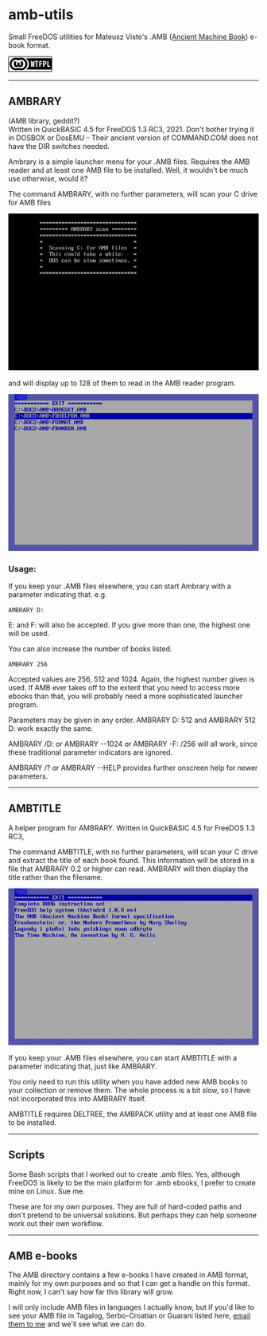 # amb-utils

Small FreeDOS utilities for Mateusz Viste's .AMB ([Ancient Machine Book](http://amb.osdn.io/)) e-book format.

[![wtf](wtfpl-badge-1.png)](http://www.wtfpl.net/)

------------------------------------------------------

## AMBRARY
(AMB library, geddit?)  
Written in QuickBASIC 4.5 for FreeDOS 1.3 RC3, 2021. Don't bother trying it in DOSBOX or DosEMU - Their ancient version of COMMAND.COM does not have the DIR switches needed.

Ambrary is a simple launcher menu for your .AMB files. Requires the AMB reader and at least one AMB file to be installed. Well, it wouldn't be much use otherwise, would it?

The command AMBRARY, with no further parameters, will scan your C drive for AMB files

![amb1](ambrary1.png)

and will display up to 128 of them to read in the AMB reader program.

![amb2](ambrary2.png)

### Usage:

If you keep your .AMB files elsewhere, you can start Ambrary with a parameter indicating that. e.g.
~~~~
AMBRARY D:
~~~~
E: and F: will also be accepted. If you give more than one, the highest one will be used.

You can also increase the number of books listed. 
~~~~
AMBRARY 256
~~~~
Accepted values are 256, 512 and 1024. Again, the highest number given is used. If AMB ever takes off to the extent that you need to access more ebooks than that, you will probably need a more sophisticated launcher program.

Parameters may be given in any order. AMBRARY D: 512 and AMBRARY 512 D: work exactly the same.

AMBRARY /D: or AMBRARY --1024 or AMBRARY -F: /256 will all work, since these traditional parameter indicators are ignored.

AMBRARY /? or AMBRARY --HELP provides further onscreen help for newer parameters.

--------------------------------------------------------

## AMBTITLE

A helper program for AMBRARY. Written in QuickBASIC 4.5 for FreeDOS 1.3 RC3,

The command AMBTITLE, with no further parameters, will scan your C drive and extract the title of each book found. This information will be stored in a file that AMBRARY 0.2 or higher can read. AMBRARY will then display the title rather than the filename.

![ambrary3](ambrary3.png)

If you keep your .AMB files elsewhere, you can start AMBTITLE with a parameter indicating that, just like AMBRARY.

You only need to run this utility when you have added new AMB books to your collection or remove them. The whole process is a bit slow, so I have not incorporated this into AMBRARY itself.

AMBTITLE requires DELTREE, the AMBPACK utility and at least one AMB file to be installed.

--------------------------------------------------------
## Scripts

Some Bash scripts that I worked out to create .amb files. Yes, although FreeDOS is likely to be the main platform for .amb ebooks, I prefer to create mine on Linux. Sue me.

These are for my own purposes. They are full of hard-coded paths and don't pretend to be universal solutions. But perhaps they can help someone work out their own workflow.

--------------------------------------------------------

## AMB e-books

The AMB directory contains a few e-books I have created in AMB format, mainly for my own purposes and so that I can get a handle on this format. Right now, I can't say how far this library will grow.

I will only include AMB files in languages I actually know, but if you'd like to see your AMB file in Tagalog, Serbo-Croatian or Guarani listed here, [email them to me](mailto:clasqm@gmail.com) and we'll see what we can do.

